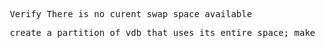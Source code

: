 <pre> Verify There is no curent swap space available </pre>

<pre> create a partition of vdb that uses its entire space; make sure to label the device correctly to use the swap type </pre>

